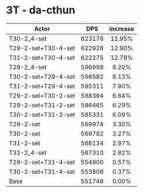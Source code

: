 # 3T - da-cthun
| Actor | DPS | Increase |
|---|:---:|:---:|
|T30-2_4-set|623178|12.95%|
|T29-2-set+T30-4-set|622928|12.90%|
|T31-2-set+T30-4-set|622275|12.78%|
|T29-2_4-set|596998|8.20%|
|T30-2-set+T29-4-set|596582|8.13%|
|T31-2-set+T29-4-set|595311|7.90%|
|T29-2-set+T30-2-set|588394|6.64%|
|T29-2-set+T31-2-set|586465|6.29%|
|T30-2-set+T31-2-set|585331|6.09%|
|T29-2-set|569978|3.30%|
|T30-2-set|569782|3.27%|
|T31-2-set|568134|2.97%|
|T31-2_4-set|567310|2.82%|
|T29-2-set+T31-4-set|554900|0.57%|
|T30-2-set+T31-4-set|553806|0.37%|
|Base|551748|0.00%|
